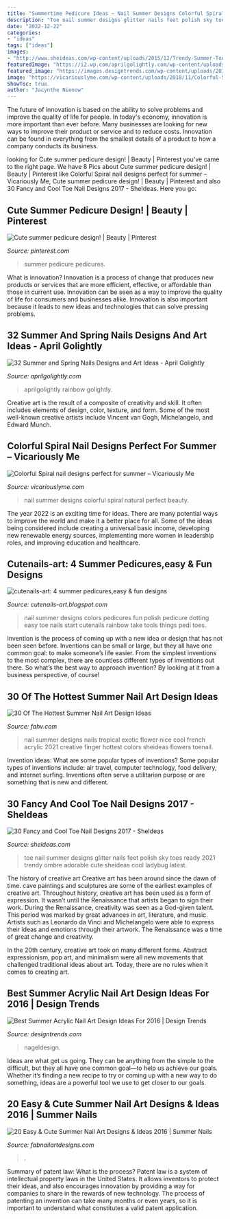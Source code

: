```yaml
---
title: "Summertime Pedicure Ideas ~ Nail Summer Designs Colorful Spiral Natural Perfect Beauty"
description: "Toe nail summer designs glitter nails feet polish sky toes ready 2021 trendy ombre adorable cute sheideas cool ladybug latest"
date: "2022-12-22"
categories:
- "ideas"
tags: ["ideas"]
images:
- "http://www.sheideas.com/wp-content/uploads/2015/12/Trendy-Summer-Toe-Nail-Polish-Ideas-2017.jpg"
featuredImage: "https://i2.wp.com/aprilgolightly.com/wp-content/uploads/2018/05/Hot-Pink-stripe-nails-1-of-1.jpg?ssl=1"
featured_image: "https://images.designtrends.com/wp-content/uploads/2016/04/01051758/Colorful-Summer-Acrylic-Nails.jpg"
image: "https://vicariouslyme.com/wp-content/uploads/2018/11/Colorful-Spiral-nail-designs-perfect-for-summer.png"
ShowToc: true
author: "Jacynthe Nienow"
---
```



The future of innovation is based on the ability to solve problems and improve the quality of life for people. In today's economy, innovation is more important than ever before. Many businesses are looking for new ways to improve their product or service and to reduce costs. Innovation can be found in everything from the smallest details of a product to how a company conducts its business.

	

		
looking for Cute summer pedicure design! | Beauty | Pinterest you've came to the right page. We have 8 Pics about Cute summer pedicure design! | Beauty | Pinterest like Colorful Spiral nail designs perfect for summer – Vicariously Me, Cute summer pedicure design! | Beauty | Pinterest and also 30 Fancy and Cool Toe Nail Designs 2017 - SheIdeas. Here you go:
		
    
## Cute Summer Pedicure Design! | Beauty | Pinterest

<img loading=lazy src="http://media-cache-ak0.pinimg.com/originals/05/88/04/058804de27d33b5194b288006b968d47.jpg" onerror="this.onerror=null;this.src='https://tse2.mm.bing.net/th?id=OIP.7kQhCfZ1IefYgV1dg4_qkQHaFj&amp;pid=15.1';" alt="Cute summer pedicure design! | Beauty | Pinterest">

_Source: pinterest.com_

>summer pedicure pedicures. 

	

What is innovation?
Innovation is a process of change that produces new products or services that are more efficient, effective, or affordable than those in current use. Innovation can be seen as a way to improve the quality of life for consumers and businesses alike. Innovation is also important because it leads to new ideas and technologies that can solve pressing problems.

    
## 32 Summer And Spring Nails Designs And Art Ideas - April Golightly

<img loading=lazy src="https://i2.wp.com/aprilgolightly.com/wp-content/uploads/2018/05/Hot-Pink-stripe-nails-1-of-1.jpg?ssl=1" onerror="this.onerror=null;this.src='https://tse1.mm.bing.net/th?id=OIP.qZGD81uQVqmyhoSIQ35whwHaLE&amp;pid=15.1';" alt="32 Summer and Spring Nails Designs and Art Ideas - April Golightly">

_Source: aprilgolightly.com_

>aprilgolightly rainbow golightly. 

	

Creative art is the result of a composite of creativity and skill. It often includes elements of design, color, texture, and form. Some of the most well-known creative artists include Vincent van Gogh, Michelangelo, and Edward Munch.

    
## Colorful Spiral Nail Designs Perfect For Summer – Vicariously Me

<img loading=lazy src="https://vicariouslyme.com/wp-content/uploads/2018/11/Colorful-Spiral-nail-designs-perfect-for-summer.png" onerror="this.onerror=null;this.src='https://tse1.mm.bing.net/th?id=OIP.OPAdHWzLVAl5lVXhJY0IzAHaIK&amp;pid=15.1';" alt="Colorful Spiral nail designs perfect for summer – Vicariously Me">

_Source: vicariouslyme.com_

>nail summer designs colorful spiral natural perfect beauty. 

	

The year 2022 is an exciting time for ideas. There are many potential ways to improve the world and make it a better place for all. Some of the ideas being considered include creating a universal basic income, developing new renewable energy sources, implementing more women in leadership roles, and improving education and healthcare.

    
## Cutenails-art: 4 Summer Pedicures,easy &amp; Fun Designs

<img loading=lazy src="http://1.bp.blogspot.com/-wL-11Er_X0A/T-sNb_hO41I/AAAAAAAAA4Q/9z0AjeFsbmI/s1600/Photo0975.jpg" onerror="this.onerror=null;this.src='https://tse1.mm.bing.net/th?id=OIP.wKwumHfGI880lUI6Vb0z2AHaG2&amp;pid=15.1';" alt="cutenails-art: 4 summer pedicures,easy &amp; fun designs">

_Source: cutenails-art.blogspot.com_

>nail summer designs colors pedicures fun polish pedicure dotting easy toe nails start cutenails rainbow take tools things pedi toes. 

	

Invention is the process of coming up with a new idea or design that has not been seen before. Inventions can be small or large, but they all have one common goal: to make someone’s life easier. From the simplest inventions to the most complex, there are countless different types of inventions out there. So what’s the best way to approach invention? By looking at it from a business perspective, of course!

    
## 30 Of The Hottest Summer Nail Art Design Ideas

<img loading=lazy src="http://www.fahv.com/wp-content/uploads/2014/06/summer-nail-designs-5.jpg" onerror="this.onerror=null;this.src='https://tse3.mm.bing.net/th?id=OIP.PKSNSKsfylT5ZR0ZjqdnKwHaFj&amp;pid=15.1';" alt="30 Of The Hottest Summer Nail Art Design Ideas">

_Source: fahv.com_

>nail summer designs nails tropical exotic flower nice cool french acrylic 2021 creative finger hottest colors sheideas flowers toenail. 

	

Invention ideas: What are some popular types of inventions?
Some popular types of inventions include: air travel, computer technology, food delivery, and internet surfing. Inventions often serve a utilitarian purpose or are something that is new and different.

    
## 30 Fancy And Cool Toe Nail Designs 2017 - SheIdeas

<img loading=lazy src="http://www.sheideas.com/wp-content/uploads/2015/12/Trendy-Summer-Toe-Nail-Polish-Ideas-2017.jpg" onerror="this.onerror=null;this.src='https://tse2.mm.bing.net/th?id=OIP.XuGZ_LfB-EwrFIHGci7B1AHaFE&amp;pid=15.1';" alt="30 Fancy and Cool Toe Nail Designs 2017 - SheIdeas">

_Source: sheideas.com_

>toe nail summer designs glitter nails feet polish sky toes ready 2021 trendy ombre adorable cute sheideas cool ladybug latest. 

	

The history of creative art
Creative art has been around since the dawn of time. cave paintings and sculptures are some of the earliest examples of creative art. Throughout history, creative art has been used as a form of expression. It wasn’t until the Renaissance that artists began to sign their work.
During the Renaissance, creativity was seen as a God-given talent. This period was marked by great advances in art, literature, and music. Artists such as Leonardo da Vinci and Michelangelo were able to express their ideas and emotions through their artwork. The Renaissance was a time of great change and creativity.

In the 20th century, creative art took on many different forms. Abstract expressionism, pop art, and minimalism were all new movements that challenged traditional ideas about art. Today, there are no rules when it comes to creating art.

    
## Best Summer Acrylic Nail Art Design Ideas For 2016 | Design Trends

<img loading=lazy src="https://images.designtrends.com/wp-content/uploads/2016/04/01051758/Colorful-Summer-Acrylic-Nails.jpg" onerror="this.onerror=null;this.src='https://tse1.mm.bing.net/th?id=OIP.572GumtCLqRey19I4LOUawHaHa&amp;pid=15.1';" alt="Best Summer Acrylic Nail Art Design Ideas For 2016 | Design Trends">

_Source: designtrends.com_

>nageldesign. 

	

Ideas are what get us going. They can be anything from the simple to the difficult, but they all have one common goal—to help us achieve our goals. Whether it’s finding a new recipe to try or coming up with a new way to do something, ideas are a powerful tool we use to get closer to our goals.

    
## 20 Easy &amp; Cute Summer Nail Art Designs &amp; Ideas 2016 | Summer Nails

<img loading=lazy src="http://fabnailartdesigns.com/wp-content/uploads/2016/05/20-Easy-Cute-Summer-Nail-Art-Designs-Ideas-2016-Summer-Nails-14.jpg" onerror="this.onerror=null;this.src='https://tse3.mm.bing.net/th?id=OIP.A-aQoQOjBcgHslFLuNlqyAHaGO&amp;pid=15.1';" alt="20 Easy &amp; Cute Summer Nail Art Designs &amp; Ideas 2016 | Summer Nails">

_Source: fabnailartdesigns.com_

>. 

	

Summary of patent law: What is the process?
Patent law is a system of intellectual property laws in the United States. It allows inventors to protect their ideas, and also encourages innovation by providing a way for companies to share in the rewards of new technology. The process of patenting an invention can take many months or even years, so it is important to understand what constitutes a valid patent application.

